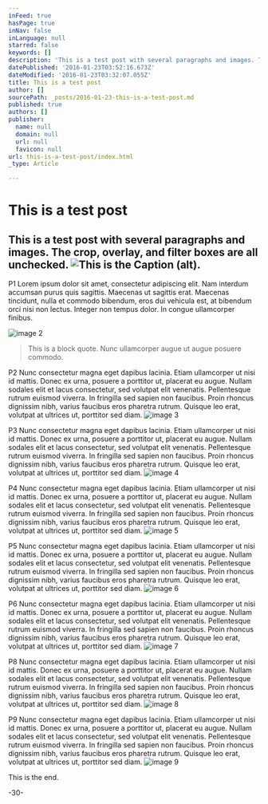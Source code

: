 ```yaml
---
inFeed: true
hasPage: true
inNav: false
inLanguage: null
starred: false
keywords: []
description: 'This is a test post with several paragraphs and images. The crop, overlay, and filter boxes are all unchecked.'
datePublished: '2016-01-23T03:52:16.673Z'
dateModified: '2016-01-23T03:32:07.055Z'
title: This is a test post
author: []
sourcePath: _posts/2016-01-23-this-is-a-test-post.md
published: true
authors: []
publisher:
  name: null
  domain: null
  url: null
  favicon: null
url: this-is-a-test-post/index.html
_type: Article

---
```

# This is a test post

## This is a test post with several paragraphs and images. The crop, overlay, and filter boxes are all unchecked. ![This is the Caption (alt).](https://the-grid-user-content.s3-us-west-2.amazonaws.com/1764987d-bfba-47b2-acdd-dd7145a0c365.png)

P1 Lorem ipsum dolor sit amet, consectetur adipiscing elit. Nam interdum accumsan purus quis sagittis. Maecenas ut sagittis erat. Maecenas tincidunt, nulla et commodo bibendum, eros dui vehicula est, at bibendum orci nisi non lectus. Integer non tempus dolor. In congue ullamcorper finibus. 
> 
> 

![image 2](https://the-grid-user-content.s3-us-west-2.amazonaws.com/2638be04-9ce1-4290-8e82-c6c11467e77c.jpg)

> This is a block quote. Nunc ullamcorper augue ut augue posuere commodo. 

P2 Nunc consectetur magna eget dapibus lacinia. Etiam ullamcorper ut nisi id mattis. Donec ex urna, posuere a porttitor ut, placerat eu augue. Nullam sodales elit et lacus consectetur, sed volutpat elit venenatis. Pellentesque rutrum euismod viverra. In fringilla sed sapien non faucibus. Proin rhoncus dignissim nibh, varius faucibus eros pharetra rutrum. Quisque leo erat, volutpat at ultrices ut, porttitor sed diam.
![image 3](https://the-grid-user-content.s3-us-west-2.amazonaws.com/56262e0b-5861-4163-8fa7-c3f883fcec26.jpg)

P3 Nunc consectetur magna eget dapibus lacinia. Etiam ullamcorper ut nisi id mattis. Donec ex urna, posuere a porttitor ut, placerat eu augue. Nullam sodales elit et lacus consectetur, sed volutpat elit venenatis. Pellentesque rutrum euismod viverra. In fringilla sed sapien non faucibus. Proin rhoncus dignissim nibh, varius faucibus eros pharetra rutrum. Quisque leo erat, volutpat at ultrices ut, porttitor sed diam.
![image 4](https://the-grid-user-content.s3-us-west-2.amazonaws.com/5afe69fe-c0db-47f2-8f9a-5fc6a36123c4.jpg)

P4 Nunc consectetur magna eget dapibus lacinia. Etiam ullamcorper ut nisi id mattis. Donec ex urna, posuere a porttitor ut, placerat eu augue. Nullam sodales elit et lacus consectetur, sed volutpat elit venenatis. Pellentesque rutrum euismod viverra. In fringilla sed sapien non faucibus. Proin rhoncus dignissim nibh, varius faucibus eros pharetra rutrum. Quisque leo erat, volutpat at ultrices ut, porttitor sed diam.
![image 5](https://s3-us-west-2.amazonaws.com/the-grid-img/p/59a8d696be085d4c812753e4cea171a32ede21eb.jpg)

P5 Nunc consectetur magna eget dapibus lacinia. Etiam ullamcorper ut nisi id mattis. Donec ex urna, posuere a porttitor ut, placerat eu augue. Nullam sodales elit et lacus consectetur, sed volutpat elit venenatis. Pellentesque rutrum euismod viverra. In fringilla sed sapien non faucibus. Proin rhoncus dignissim nibh, varius faucibus eros pharetra rutrum. Quisque leo erat, volutpat at ultrices ut, porttitor sed diam.
![image 6](https://the-grid-user-content.s3-us-west-2.amazonaws.com/cd1cd302-4de6-4f9b-9110-bc7f9df6a68d.gif)

P6 Nunc consectetur magna eget dapibus lacinia. Etiam ullamcorper ut nisi id mattis. Donec ex urna, posuere a porttitor ut, placerat eu augue. Nullam sodales elit et lacus consectetur, sed volutpat elit venenatis. Pellentesque rutrum euismod viverra. In fringilla sed sapien non faucibus. Proin rhoncus dignissim nibh, varius faucibus eros pharetra rutrum. Quisque leo erat, volutpat at ultrices ut, porttitor sed diam.
![image 7](https://the-grid-user-content.s3-us-west-2.amazonaws.com/d65512ba-3593-4fdd-b711-aa0b943b46c5.jpg)

P8 Nunc consectetur magna eget dapibus lacinia. Etiam ullamcorper ut nisi id mattis. Donec ex urna, posuere a porttitor ut, placerat eu augue. Nullam sodales elit et lacus consectetur, sed volutpat elit venenatis. Pellentesque rutrum euismod viverra. In fringilla sed sapien non faucibus. Proin rhoncus dignissim nibh, varius faucibus eros pharetra rutrum. Quisque leo erat, volutpat at ultrices ut, porttitor sed diam.
![image 8](https://the-grid-user-content.s3-us-west-2.amazonaws.com/dcd1525d-095a-456d-94c9-07582c953e90.jpg)

P9 Nunc consectetur magna eget dapibus lacinia. Etiam ullamcorper ut nisi id mattis. Donec ex urna, posuere a porttitor ut, placerat eu augue. Nullam sodales elit et lacus consectetur, sed volutpat elit venenatis. Pellentesque rutrum euismod viverra. In fringilla sed sapien non faucibus. Proin rhoncus dignissim nibh, varius faucibus eros pharetra rutrum. Quisque leo erat, volutpat at ultrices ut, porttitor sed diam.
![image 9](https://the-grid-user-content.s3-us-west-2.amazonaws.com/2d781346-b531-40cd-85d5-6ebf3b0fb5d3.jpg)

This is the end.

-30-